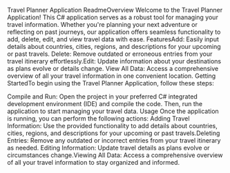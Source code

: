Travel Planner Application ReadmeOverview
Welcome to the Travel Planner Application! This C# application serves as a robust tool for managing your travel information. Whether you're planning your next adventure or reflecting on past journeys, our application offers seamless functionality to add, delete, edit, and view travel data with ease.
FeaturesAdd: Easily input details about countries, cities, regions, and descriptions for your upcoming or past travels.
Delete: Remove outdated or erroneous entries from your travel itinerary effortlessly.Edit: Update information about your destinations as plans evolve or details change.
View All Data: Access a comprehensive overview of all your travel information in one convenient location.
Getting StartedTo begin using the Travel Planner Application, follow these steps:

Compile and Run: Open the project in your preferred C# integrated development environment (IDE) and compile the code. Then, run the application to start managing your travel data.
Usage
Once the application is running, you can perform the following actions:
Adding Travel Information: Use the provided functionality to add details about countries, cities, regions, and descriptions for your upcoming or past travels.Deleting Entries: Remove any outdated or incorrect entries from your travel itinerary as needed.
Editing Information: Update travel details as plans evolve or circumstances change.Viewing All Data: Access a comprehensive overview of all your travel information to stay organized and informed.

